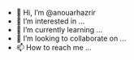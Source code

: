 - 👋 Hi, I’m @anouarhazrir
- 👀 I’m interested in ...
- 🌱 I’m currently learning ...
- 💞️ I’m looking to collaborate on ...
- 📫 How to reach me ...

<!---
anouarhazrir/anouarhazrir is a ✨ special ✨ repository because its `README.md` (this file) appears on your GitHub profile.
You can click the Preview link to take a look at your changes.
--->
